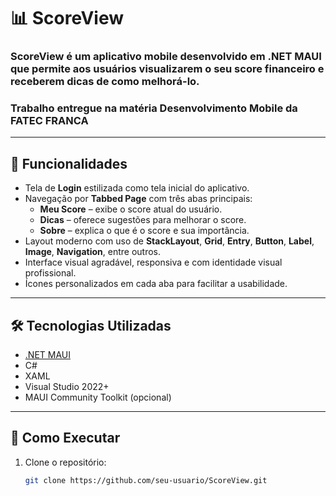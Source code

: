 # 📊 ScoreView

### **ScoreView** é um aplicativo mobile desenvolvido em .NET MAUI que permite aos usuários visualizarem o seu score financeiro e receberem dicas de como melhorá-lo.
### Trabalho entregue na matéria Desenvolvimento Mobile da FATEC FRANCA
---

## 📱 Funcionalidades

- Tela de **Login** estilizada como tela inicial do aplicativo.
- Navegação por **Tabbed Page** com três abas principais:
  - **Meu Score** – exibe o score atual do usuário.
  - **Dicas** – oferece sugestões para melhorar o score.
  - **Sobre** – explica o que é o score e sua importância.
- Layout moderno com uso de **StackLayout**, **Grid**, **Entry**, **Button**, **Label**, **Image**, **Navigation**, entre outros.
- Interface visual agradável, responsiva e com identidade visual profissional.
- Ícones personalizados em cada aba para facilitar a usabilidade.

---

## 🛠️ Tecnologias Utilizadas

- [.NET MAUI](https://learn.microsoft.com/pt-br/dotnet/maui/)
- C#
- XAML
- Visual Studio 2022+
- MAUI Community Toolkit (opcional)

---

## 🚀 Como Executar

1. Clone o repositório:
   ```bash
   git clone https://github.com/seu-usuario/ScoreView.git
